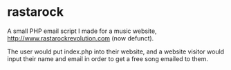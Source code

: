 # rastarock
A small PHP email script I made for a music website, http://www.rastarockrevolution.com (now defunct).

The user would put index.php into their website, and a website visitor would input their name and email
in order to get a free song emailed to them.
